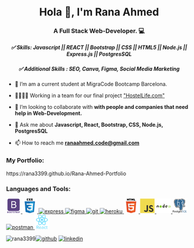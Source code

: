  

<h1 align="center">Hola 👋, I'm Rana Ahmed</h1>
<h3 align="center">A Full Stack Web-Developer. 💻 </h3>

<h5 align="center"> ✅ Skills: Javascript || REACT || Bootstrap || CSS || HTML5 || Node.js || Express.js || PostgresSQL </h5>
<h5 align="center"> ✅ Additional Skills : SEO, Canva, Figma, Social Media Marketing </h5>

- 🔭 I’m am a current student at MigraCode Bootcamp Barcelona.
 
- 👨‍👩‍👧‍👦 Working in a team for our final project ["HostelLife.com"](https://github.com/HostelLife/HostelLife)

- 👯 I’m looking to collaborate with **with people and companies that need help in Web-Development.**

- 💬 Ask me about **Javascript, React, Bootstrap, CSS, Node.js, PostgresSQL**

- 📫 How to reach me **ranaahmed.code@gmail.com**

<h3 align="left">My Portfolio:</h3> <p> https://rana3399.github.io/Rana-Ahmed-Portfolio</p>
<p align="left">
</p>

<h3 align="left">Languages and Tools:</h3>
<p align="left"> <a href="https://getbootstrap.com" target="_blank" rel="noreferrer"> <img src="https://raw.githubusercontent.com/devicons/devicon/master/icons/bootstrap/bootstrap-plain-wordmark.svg" alt="bootstrap" width="40" height="40"/> </a> <a href="https://www.w3schools.com/css/" target="_blank" rel="noreferrer"> <img src="https://raw.githubusercontent.com/devicons/devicon/master/icons/css3/css3-original-wordmark.svg" alt="css3" width="40" height="40"/> </a> <a href="https://expressjs.com" target="_blank" rel="noreferrer"> <img src="https://iconape.com/wp-content/files/ep/370863/svg/370863.svg" alt="express" width="40" height="40" color="red"/> </a> <a href="https://www.figma.com/" target="_blank" rel="noreferrer"> <img src="https://www.vectorlogo.zone/logos/figma/figma-icon.svg" alt="figma" width="40" height="40"/> </a> <a href="https://git-scm.com/" target="_blank" rel="noreferrer"> <img src="https://www.vectorlogo.zone/logos/git-scm/git-scm-icon.svg" alt="git" width="40" height="40"/> </a> <a href="https://heroku.com" target="_blank" rel="noreferrer"> <img src="https://www.vectorlogo.zone/logos/heroku/heroku-icon.svg" alt="heroku" width="40" height="40"/> </a> <a href="https://www.w3.org/html/" target="_blank" rel="noreferrer"> <img src="https://raw.githubusercontent.com/devicons/devicon/master/icons/html5/html5-original-wordmark.svg" alt="html5" width="40" height="40"/> </a> <a href="https://developer.mozilla.org/en-US/docs/Web/JavaScript" target="_blank" rel="noreferrer"> <img src="https://raw.githubusercontent.com/devicons/devicon/master/icons/javascript/javascript-original.svg" alt="javascript" width="40" height="40"/> </a> <a href="https://nodejs.org" target="_blank" rel="noreferrer"> <img src="https://raw.githubusercontent.com/devicons/devicon/master/icons/nodejs/nodejs-original-wordmark.svg" alt="nodejs" width="40" height="40"/> </a> <a href="https://www.postgresql.org" target="_blank" rel="noreferrer"> <img src="https://raw.githubusercontent.com/devicons/devicon/master/icons/postgresql/postgresql-original-wordmark.svg" alt="postgresql" width="40" height="40"/> </a> <a href="https://postman.com" target="_blank" rel="noreferrer"> <img src="https://www.vectorlogo.zone/logos/getpostman/getpostman-icon.svg" alt="postman" width="40" height="40"/> </a> <a href="https://reactjs.org/" target="_blank" rel="noreferrer"> <img src="https://raw.githubusercontent.com/devicons/devicon/master/icons/react/react-original-wordmark.svg" alt="react" width="40" height="40"/> </a> </p>

<p><img align="left" src="https://github-readme-stats.vercel.app/api/top-langs?username=rana3399&show_icons=true&locale=en&layout=compact" alt="rana3399" /></p>


[<img src='https://cdn.jsdelivr.net/npm/simple-icons@3.0.1/icons/github.svg' alt='github' height='60' color='red'>](https://github.com/https://github.com/rana3399)  [<img src='https://cdn.jsdelivr.net/npm/simple-icons@3.0.1/icons/linkedin.svg' alt='linkedin' height='60' background-color='green'>](https://www.linkedin.com/in/https://www.linkedin.com/in/rana-ahmed-rana//)  
